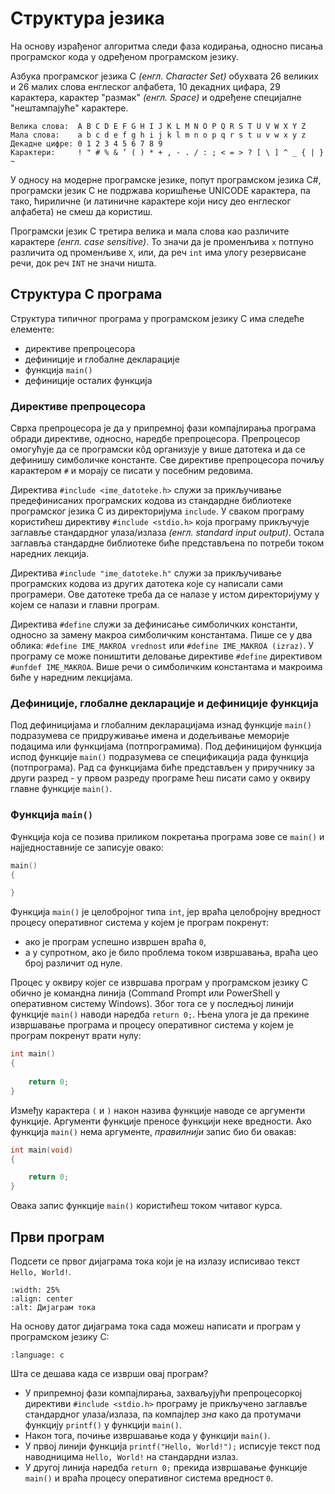 # Структура језика

На основу израђеног алгоритма следи фаза кодирања, односно писања програмског
кода у одређеном програмском језику.

Азбука програмског језика C *(енгл. Character Set)* обухвата 26 великих и 26
малих слова енглеског алфабета, 10 декадних цифара, 29 карактера, карактер
"размак" *(енгл. Space)* и одређене специјалне "нештампајуће" карактере.

```text
Велика слова:  A B C D E F G H I J K L M N O P Q R S T U V W X Y Z
Мала слова:    a b c d e f g h i j k l m n o p q r s t u v w x y z
Декадне цифре: 0 1 2 3 4 5 6 7 8 9
Карактери:     ! " # % & ’ ( ) * + , - . / : ; < = > ? [ \ ] ^ _ { | } ~
```

У односу на модерне програмске језике, попут програмском језика C#, програмски
језик C не подржава коришћење UNICODE карактера, па тако, ћириличне (и
латиничне карактере који нису део енглеског алфабета) не смеш да користиш.

Програмски језик C третира велика и мала слова као различите карактере
*(енгл. case sensitive)*. То значи да је променљива `x` потпуно различита од
променљиве `X`, или, да реч `int` има улогу резервисане речи, док реч `INT` не
значи ништа.

## Структура C програма

Структура типичног програма у програмском језику C има следеће елементе:

- директиве препроцесора
- дефиниције и глобалне декларације
- функција `main()`
- дефиниције осталих функција

### Директиве препроцесора

Сврха препроцесора је да у припремној фази компајлирања програма обради
директиве, односно, наредбе препроцесора. Препроцесор омогућује да се
програмски кôд организује у више датотека и да се дефинишу симболичке
константе. Све директиве препроцесора почиљу карактером `#` и морају се писати
у посебним редовима.

Директива `#include <ime_datoteke.h>` служи за прикључивање предефинисаних
програмских кодова из стандардне библиотеке програмског језика C из
директоријума `include`. У сваком програму користићеш директиву
`#include <stdio.h>` која програму прикључује заглавље стандардног улаза/излаза
*(енгл. standard input output)*. Остала заглавља стандардне библиотеке биће
представљена по потреби током наредних лекција.

Директива `#include "ime_datoteke.h"` служи за прикључивање програмских кодова
из других датотека које су написали сами програмери. Ове датотеке треба да се
налазе у истом директоријуму у којем се налази и главни програм.

Директива `#define` служи за дефинисање симболичких константи, односно за
замену макроа симболичким константама. Пише се у два облика:
`#define IME_MAKROA vrednost` или `#define IME_MAKROA (izraz)`. У програму се
може поништити деловање директиве `#define` директивом `#unfdef IME_MAKROA`.
Више речи о симболичким константама и макроима биће у наредним лекцијама.

### Дефиниције, глобалне декларације и дефиниције функција

Под дефиницијама и глобалним декларацијама изнад функције `main()` подразумева
се придруживање имена и додељивање меморије подацима или функцијама
(потпрограмима). Под дефиницијом функција испод функције `main()` подразумева
се спецификација рада функција (потпрограма). Рад са функцијама биће
представљен у приручнику за други разред - у првом разреду програме ћеш писати
само у оквиру главне функције `main()`.

### Функција `main()`

Функција која се позива приликом покретања програма зове се `main()` и
најједноставније се записује овако:

```c
main()
{

}
```

Функција `main()` је целобројног типа `int`, јер враћа целобројну вредност
процесу оперативног система у којем је програм покренут:

- ако је програм успешно извршен враћа `0`,
- а у супротном, ако је било проблема током извршавања, враћа цео број различит
од нуле.

Процес у оквиру којег се извршава програм у програмском језику C обично je
командна линија (Command Prompt или PowerShell у оперативном систему Windows).
Због тога се у последњој линији функције `main()` наводи наредба `return 0;`.
Њена улога је да прекине извршавање програма и процесу оперативног система у
којем је програм покренут врати нулу:

```c
int main()
{
    
    return 0;
}
```

Између карактера `(` и `)` након назива функције наводе се аргументи функције.
Аргументи функције преносе функцији неке вредности. Aко функција `main()` нема
аргументе, *правилнији* запис био би овакав:

```c
int main(void)
{

    return 0;
}
```

Овака запис функције `main()` користићеш током читавог курса.

## Први програм

Подсети се првог дијаграма тока који је на излазу исписивао текст
`Hello, World!`.

```{image} images/hello.png
:width: 25%
:align: center
:alt: Дијаграм тока
```

На основу датог дијаграма тока сада можеш написати и програм у програмском
језику C:

```{literalinclude} code/hello.c
:language: c
```

Шта се дешава када се изврши овај програм?

- У припремној фази компајлирања, захваљујући препроцесоркој директиви
`#include <stdio.h>` програму је прикључено заглавље стандардног
улаза/излаза, па компајлер *зна* како да протумачи функцију `printf()` у
функцији `main()`.
- Након тога, почиње извршавање кода у функцији `main()`.
- У првој линији функција `printf("Hello, World!");` исписује текст под
наводницима `Hello, World!` на стандардни излаз.
- У другој линија наредба `return 0;` прекида извршавање функције `main()` и
враћа процесу оперативног система вредност `0`.
